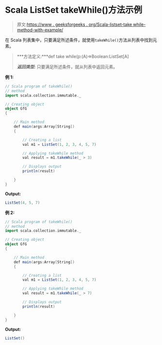# Scala ListSet takeWhile()方法示例

> 原文:[https://www . geeksforgeeks . org/Scala-listset-take while-method-with-example/](https://www.geeksforgeeks.org/scala-listset-takewhile-method-with-example/)

在 Scala 列表集中，只要满足所述条件，就使用`takeWhile()`方法从列表中找到元素。

> ***方法定义:***def take while(p:(A)=>Boolean:ListSet[A]
> 
> ***返回类型:*** 只要满足所述条件，就从列表中返回元素。

**例 1:**

```scala
// Scala program of takeWhile() 
// method 
import scala.collection.immutable._

// Creating object 
object GfG 
{ 

    // Main method 
    def main(args:Array[String]) 
    { 

        // Creating a list 
        val m1 = ListSet(1, 2, 3, 4, 5, 7)

        // Applying takeWhile method 
        val result = m1.takeWhile(_ > 3) 

        // Displays output 
        println(result) 

    } 
}
```

**Output:**

```scala
ListSet(4, 5, 7)

```

**例 2:**

```scala
// Scala program of takeWhile() 
// method 
import scala.collection.immutable._

// Creating object 
object GfG 
{ 

    // Main method 
    def main(args:Array[String]) 
    { 

        // Creating a list 
        val m1 = ListSet(1, 2, 3, 4, 5, 7)

        // Applying takeWhile method 
        val result = m1.takeWhile(_ > 7) 

        // Displays output 
        println(result) 

    } 
}
```

**Output:**

```scala
ListSet()

```